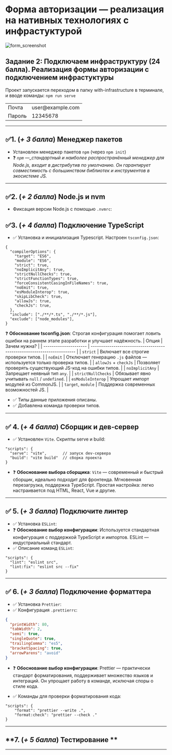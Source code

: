 # Форма авторизации — реализация на нативных технологиях с инфрастуктурой

![form_screenshot](https://github.com/user-attachments/assets/b3afeec6-6c0c-40f5-a39b-32755897b318)

## Задание 2: Подключаем инфраструктуру (24 балла). Реализация формы авторизации с подключением инфрастуктуры

Проект запускается переходом в папку with-infrastructure в терминале, и вводе команды: `npm run serve`

<table>
  <tr>
    <td>Почта</td>
    <td>user@example.com</td>
  </tr>
  <tr>
    <td>Пароль</td>
    <td>12345678</td>
  </tr>
</table>

---

## ✅**1. (_+ 3 балла_) Менеджер пакетов**

- Установлен менеджер пакетов `npm` (через `npm init`)
- ❓ _`npm` —\_стандартный и наиболее распространённый менеджер для Node.js, входит в дистрибутив по умолчанию. Он гарантирует совместимость с большинством библиотек и инструментов в экосистеме JS._

---

## ✅**2. (_+ 2 балла_) Node.js и nvm**

- Фиксация версии Node.js с помощью `.nvmrc`:

## ✅**3. (_+ 4 балла_) Подключение TypeScript**

- ✅ Установка и инициализация Typescript. Настроен `tsconfig.json`:

```jsonc
{
  "compilerOptions": {
    "target": "ES6",
    "module": "ES6",
    "strict": true,
    "noImplicitAny": true,
    "strictNullChecks": true,
    "strictFunctionTypes": true,
    "forceConsistentCasingInFileNames": true,
    "noEmit": true,
    "esModuleInterop": true,
    "skipLibCheck": true,
    "allowJs": true,
    "checkJs": true,
  },
  "include": ["./**/*.ts", "./**/*.js"],
  "exclude": ["node_modules"],
}
```

❓ **Обоснование tsconfig.json**: Строгая конфигурация помогает ловить ошибки на раннем этапе разработки и улучшает надёжность.
| Опция | Зачем нужна? |
| --------------------- | ---------------------------------------------------------------------- |
| `strict` | Включает все строгие проверки типов. |
| `noEmit` | Отключает генерацию `.js` файлов — используется только проверка типов. |
| `allowJs` + `checkJs` | Позволяет проверять существующий JS-код на ошибки типов. |
| `noImplicitAny` | Запрещает неявный тип `any`. |
| `strictNullChecks` | Обязывает явно учитывать `null` / `undefined`. |
| `esModuleInterop` | Упрощает импорт модулей из CommonJS. |
| `target`, `module` | Поддержка современных возможностей JS. |

- ✅ Типы данные приложения описаны.
- ✅ Добавлена команда проверки типов.

---

## ✅ **4. (_+ 4 балла_) Сборщик и дев-сервер**

- ✅ Установлен `Vite`. Скрипты serve и build:

```jsonc
"scripts": {
  "serve": "vite",       // запуск dev-сервера
  "build": "vite build"  // сборка проекта
}
```

- ❓ **Обоснование выбора сборщика**:
  `Vite` — современный и быстрый сборщик, идеально подходит для фронтенда. Мгновенная перезагрузка, поддержка TypeScript. Простая настройка: легко настраивается под HTML, React, Vue и другие.

---

## ✅ **5. (_+ 3 балла_) Подключите линтер**

- ✅ Установка `ESLint`:
- ❓ **Обоснование выбор конфигурации**: Используется стандартная конфигурация с поддержкой TypeScript и импортов. ESLint — индустриальный стандарт.
- ✅ Описание команд `ESLint`:

```jsonc
"scripts": {
  "lint": "eslint src",
  "lint:fix": "eslint src --fix"
}
```

---

## ✅ **6. (_+ 3 балла_) Подключение форматтера**

- ✅ Установка `Prettier`:
- ✅ Конфигурация `.prettierrc`:

```json
{
  "printWidth": 80,
  "tabWidth": 2,
  "semi": true,
  "singleQuote": true,
  "trailingComma": "es5",
  "bracketSpacing": true,
  "arrowParens": "avoid"
}
```

- ❓ **Обоснование выбор конфигурации**:
  Prettier — практически стандарт форматирования, поддерживает множество языков и интеграций. Он упрощает работу в команде, исключая споры о стиле кода.

- ✅ Команды для проверки форматирования кода:

```jsonc
"scripts": {
    "format": "prettier --write .",
    "format:check": "prettier --check ."
}
```

---

## **7. (_+ 5 балла_) Тестирование **

---
